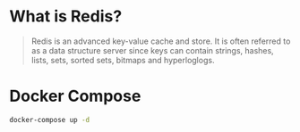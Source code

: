 # What is Redis?
> Redis is an advanced key-value cache and store. It is often referred to as a data structure server since keys can contain strings, hashes, lists, sets, sorted sets, bitmaps and hyperloglogs.

# Docker Compose
```bash
docker-compose up -d
```
